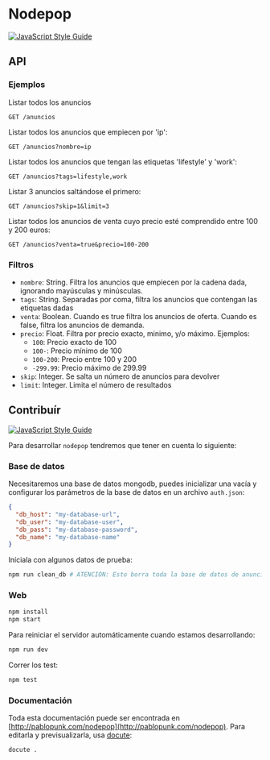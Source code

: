 # Nodepop

[![JavaScript Style Guide](https://img.shields.io/badge/code_style-standard-brightgreen.svg)](https://standardjs.com)

## API

### Ejemplos

Listar todos los anuncios

`GET /anuncios`

Listar todos los anuncios que empiecen por 'ip':

`GET /anuncios?nombre=ip`

Listar todos los anuncios que tengan las etiquetas 'lifestyle' y 'work':

`GET /anuncios?tags=lifestyle,work`

Listar 3 anuncios saltándose el primero:

`GET /anuncios?skip=1&limit=3`

Listar todos los anuncios de venta cuyo precio esté comprendido entre 100 y 200 euros:

`GET /anuncios?venta=true&precio=100-200`

### Filtros

- `nombre`: String. Filtra los anuncios que empiecen por la cadena dada, ignorando mayúsculas y minúsculas.
- `tags`: String. Separadas por coma, filtra los anuncios que contengan las etiquetas dadas
- `venta`: Boolean. Cuando es true filtra los anuncios de oferta. Cuando es false, filtra los anuncios de demanda.
- `precio`: Float. Filtra por precio exacto, minimo, y/o máximo. Ejemplos:
  - `100`: Precio exacto de 100
  - `100-`: Precio mínimo de 100
  - `100-200`: Precio entre 100 y 200
  - `-299.99`: Precio máximo de 299.99
- `skip`: Integer. Se salta un número de anuncios para devolver
- `limit`: Integer. Limita el número de resultados

## Contribuír

[![JavaScript Style Guide](https://cdn.rawgit.com/standard/standard/master/badge.svg)](https://github.com/standard/standard)

Para desarrollar `nodepop` tendremos que tener en cuenta lo siguiente:

### Base de datos

Necesitaremos una base de datos mongodb, puedes inicializar una vacía y configurar los parámetros de la base de datos en un archivo `auth.json`:

```json
{
  "db_host": "my-database-url",
  "db_user": "my-database-user",
  "db_pass": "my-database-password",
  "db_name": "my-database-name"
}
```

Iníciala con algunos datos de prueba:

```bash
npm run clean_db # ATENCIÓN: Esto borra toda la base de datos de anuncios
```

### Web

```bash
npm install
npm start
```

Para reiniciar el servidor automáticamente cuando estamos desarrollando:

```bash
npm run dev
```

Correr los test:

```bash
npm test
```

### Documentación

Toda esta documentación puede ser encontrada en [http://pablopunk.com/nodepop](http://pablopunk.com/nodepop). Para editarla y previsualizarla, usa [docute](docute.js.org):

```bash
docute .
```

